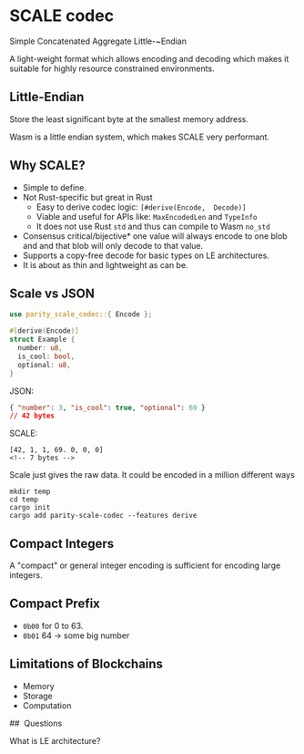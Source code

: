 # SCALE codec
Simple Concatenated Aggregate Little-~Endian

A light-weight format which allows encoding and decoding which makes it suitable for highly resource constrained environments.

## Little-Endian

Store the least significant byte at the smallest memory address.

Wasm is a little endian system, which makes SCALE very performant.

## Why SCALE?

- Simple to define.
- Not Rust-specific but great in Rust
  - Easy to derive codec logic: `[#derive(Encode,  Decode)]`
  - Viable and useful for APIs like: `MaxEncodedLen` and `TypeInfo`
  - It does not use Rust `std` and thus can compile to Wasm `no_std`
- Consensus critical/bijective* one value will always encode to one blob and and that blob will only decode to that value.
- Supports a copy-free decode for basic types on LE architectures.
- It is about as thin and lightweight as can be.

## Scale vs JSON

```rust
use parity_scale_codec::{ Encode };

#[derive(Encode)]
struct Example {
  number: u8,
  is_cool: bool,
  optional: u8,
}
```

JSON:
```json
{ "number": 3, "is_cool": true, "optional": 69 }
// 42 bytes
```

SCALE:
```SCALE
[42, 1, 1, 69. 0, 0, 0]
<!-- 7 bytes -->
```

Scale just gives the raw data. It could be encoded in a million different ways

```
mkdir temp
cd temp
cargo init
cargo add parity-scale-codec --features derive
```

## Compact Integers

A "compact" or general integer encoding is sufficient for encoding large integers.

## Compact Prefix

- `0b00` for 0 to 63.
- `0b01` 64 -> some big number

## Limitations of Blockchains

- Memory
- Storage
- Computation



##  Questions

What is LE architecture?